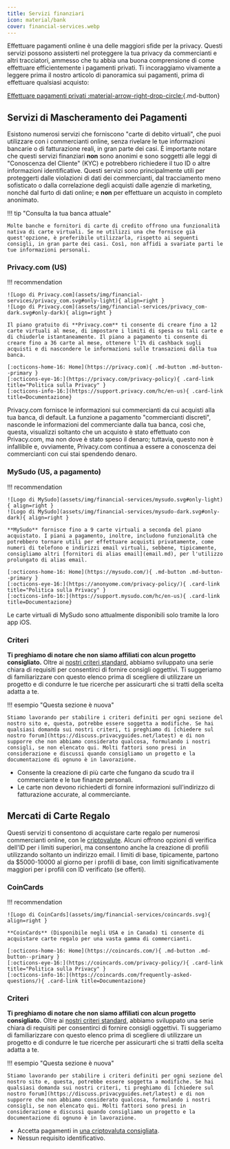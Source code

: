 ```yaml
---
title: Servizi finanziari
icon: material/bank
cover: financial-services.webp
---
```


Effettuare pagamenti online è una delle maggiori sfide per la privacy. Questi servizi possono assisterti nel proteggere la tua privacy da commercianti e altri tracciatori, ammesso che tu abbia una buona comprensione di come effettuare efficientemente i pagamenti privati. Ti incoraggiamo vivamente a leggere prima il nostro articolo di panoramica sui pagamenti, prima di effettuare qualsiasi acquisto:

[Effettuare pagamenti privati :material-arrow-right-drop-circle:](advanced/payments.md ""){.md-button}

## Servizi di Mascheramento dei Pagamenti

Esistono numerosi servizi che forniscono "carte di debito virtuali", che puoi utilizzare con i commercianti online, senza rivelare le tue informazioni bancarie o di fatturazione reali, in gran parte dei casi. È importante notare che questi servizi finanziari **non** sono anonimi e sono soggetti alle leggi di "Conoscenza del Cliente" (KYC) e potrebbero richiedere il tuo ID o altre informazioni identificative. Questi servizi sono principalmente utili per proteggerti dalle violazioni di dati dei commercianti, dal tracciamento meno sofisticato o dalla correlazione degli acquisti dalle agenzie di marketing, nonché dal furto di dati online; e **non** per effettuare un acquisto in completo anonimato.

!!! tip "Consulta la tua banca attuale"

    Molte banche e fornitori di carte di credito offrono una funzionalità nativa di carte virtuali. Se ne utilizzi una che fornisce già quest'opzione, è preferibile utilizzarla, rispetto ai seguenti consigli, in gran parte dei casi. Così, non affidi a svariate parti le tue informazioni personali.

### Privacy.com (US)

!!! recommendation

    ![Logo di Privacy.com](assets/img/financial-services/privacy_com.svg#only-light){ align=right }
    ![Logo di Privacy.com](assets/img/financial-services/privacy_com-dark.svg#only-dark){ align=right }
    
    Il piano gratuito di **Privacy.com** ti consente di creare fino a 12 carte virtuali al mese, di impostare i limiti di spesa su tali carte e di chiuderle istantaneamente. Il piano a pagamento ti consente di creare fino a 36 carte al mese, ottenere l'1% di cashback sugli acquisti e di nascondere le informazioni sulle transazioni dalla tua banca.
    
    [:octicons-home-16: Home](https://privacy.com){ .md-button .md-button--primary }
    [:octicons-eye-16:](https://privacy.com/privacy-policy){ .card-link title="Politica sulla Privacy" }
    [:octicons-info-16:](https://support.privacy.com/hc/en-us){ .card-link title=Documentazione}

Privacy.com fornisce le informazioni sui commercianti da cui acquisti alla tua banca, di default. La funzione a pagamento "commercianti discreti", nasconde le informazioni del commerciante dalla tua banca, così che, questa, visualizzi soltanto che un acquisto è stato effettuato con Privacy.com, ma non dove è stato speso il denaro; tuttavia, questo non è infallibile e, ovviamente, Privacy.com continua a essere a conoscenza dei commercianti con cui stai spendendo denaro.

### MySudo (US, a pagamento)

!!! recommendation

    ![Logo di MySudo](assets/img/financial-services/mysudo.svg#only-light){ align=right }
    ![Logo di MySudo](assets/img/financial-services/mysudo-dark.svg#only-dark){ align=right }
    
    **MySudo** fornisce fino a 9 carte virtuali a seconda del piano acquistato. I piani a pagamento, inoltre, includono funzionalità che potrebbero tornare utili per effettuare acquisti privatamente, come numeri di telefono e indirizzi email virtuali, sebbene, tipicamente, consigliamo altri [fornitori di alias email](email.md), per l'utilizzo prolungato di alias email.
    
    [:octicons-home-16: Home](https://mysudo.com/){ .md-button .md-button--primary }
    [:octicons-eye-16:](https://anonyome.com/privacy-policy/){ .card-link title="Politica sulla Privacy" }
    [:octicons-info-16:](https://support.mysudo.com/hc/en-us){ .card-link title=Documentazione}

Le carte virtuali di MySudo sono attualmente disponibili solo tramite la loro app iOS.

### Criteri

**Ti preghiamo di notare che non siamo affiliati con alcun progetto consigliato.** Oltre ai [nostri criteri standard](about/criteria.md), abbiamo sviluppato una serie chiara di requisiti per consentirci di fornire consigli oggettivi. Ti suggeriamo di familiarizzare con questo elenco prima di scegliere di utilizzare un progetto e di condurre le tue ricerche per assicurarti che si tratti della scelta adatta a te.

!!! esempio "Questa sezione è nuova"

    Stiamo lavorando per stabilire i criteri definiti per ogni sezione del nostro sito e, questa, potrebbe essere soggetta a modifiche. Se hai qualsiasi domanda sui nostri criteri, ti preghiamo di [chiedere sul nostro forum](https://discuss.privacyguides.net/latest) e di non supporre che non abbiamo considerato qualcosa, formulando i nostri consigli, se non elencato qui. Molti fattori sono presi in considerazione e discussi quando consigliamo un progetto e la documentazione di ognuno è in lavorazione.

- Consente la creazione di più carte che fungano da scudo tra il commerciante e le tue finanze personali.
- Le carte non devono richiederti di fornire informazioni sull'indirizzo di fatturazione accurate, al commerciante.

## Mercati di Carte Regalo

Questi servizi ti consentono di acquistare carte regalo per numerosi commercianti online, con le [criptovalute](cryptocurrency.md). Alcuni offrono opzioni di verifica dell'ID per i limiti superiori, ma consentono anche la creazione di profili utilizzando soltanto un indirizzo email. I limiti di base, tipicamente, partono da $5000-10000 al giorno per i profili di base, con limiti significativamente maggiori per i profili con ID verificato (se offerti).

### CoinCards

!!! recommendation

    ![Logo di CoinCards](assets/img/financial-services/coincards.svg){ align=right }
    
    **CoinCards** (Disponibile negli USA e in Canada) ti consente di acquistare carte regalo per una vasta gamma di commercianti.
    
    [:octicons-home-16: Home](https://coincards.com/){ .md-button .md-button--primary }
    [:octicons-eye-16:](https://coincards.com/privacy-policy/){ .card-link title="Politica sulla Privacy" }
    [:octicons-info-16:](https://coincards.com/frequently-asked-questions/){ .card-link title=Documentazione}

### Criteri

**Ti preghiamo di notare che non siamo affiliati con alcun progetto consigliato.** Oltre ai [nostri criteri standard](about/criteria.md), abbiamo sviluppato una serie chiara di requisiti per consentirci di fornire consigli oggettivi. Ti suggeriamo di familiarizzare con questo elenco prima di scegliere di utilizzare un progetto e di condurre le tue ricerche per assicurarti che si tratti della scelta adatta a te.

!!! esempio "Questa sezione è nuova"

    Stiamo lavorando per stabilire i criteri definiti per ogni sezione del nostro sito e, questa, potrebbe essere soggetta a modifiche. Se hai qualsiasi domanda sui nostri criteri, ti preghiamo di [chiedere sul nostro forum](https://discuss.privacyguides.net/latest) e di non supporre che non abbiamo considerato qualcosa, formulando i nostri consigli, se non elencato qui. Molti fattori sono presi in considerazione e discussi quando consigliamo un progetto e la documentazione di ognuno è in lavorazione.

- Accetta pagamenti in [una criptovaluta consigliata](cryptocurrency.md).
- Nessun requisito identificativo.
